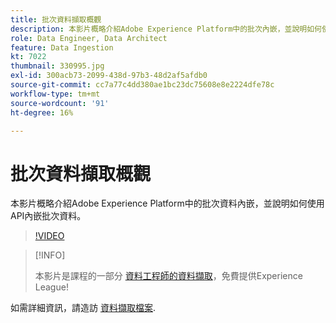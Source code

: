 ```yaml
---
title: 批次資料擷取概觀
description: 本影片概略介紹Adobe Experience Platform中的批次內嵌，並說明如何使用API內嵌批次資料。
role: Data Engineer, Data Architect
feature: Data Ingestion
kt: 7022
thumbnail: 330995.jpg
exl-id: 300acb73-2099-438d-97b3-48d2af5afdb0
source-git-commit: cc7a77c4dd380ae1bc23dc75608e8e2224dfe78c
workflow-type: tm+mt
source-wordcount: '91'
ht-degree: 16%

---
```


# 批次資料擷取概觀

本影片概略介紹Adobe Experience Platform中的批次資料內嵌，並說明如何使用API內嵌批次資料。

>[!VIDEO](https://video.tv.adobe.com/v/330995?quality=12&learn=on)

>[!INFO]
>
> 本影片是課程的一部分 [資料工程師的資料擷取](https://experienceleague.adobe.com/?lang=zh-Hant?recommended=ExperiencePlatform-D-1-2020.1.dataingestion)，免費提供Experience League!

如需詳細資訊，請造訪 [資料擷取檔案](https://experienceleague.adobe.com/docs/experience-platform/ingestion/home.html?lang=zh-Hant).
